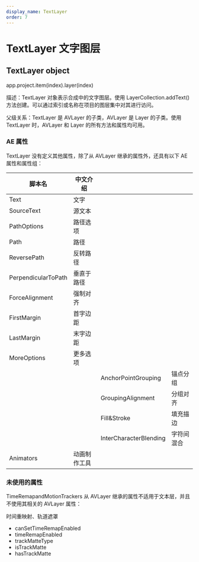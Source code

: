 ```yaml
---
display_name: TextLayer
order: 7
---
```


# TextLayer 文字图层

## TextLayer object

app.project.item(index).layer(index)

描述：TextLayer 对象表示合成中的文字图层。使用 LayerCollection.addText()方法创建。可以通过索引或名称在项目的图层集中对其进行访问。

父级关系：TextLayer 是 AVLayer 的子类，AVLayer 是 Layer 的子类。使用 TextLayer 时，AVLayer 和 Layer 的所有方法和属性均可用。

### AE 属性

TextLayer 没有定义其他属性，除了从 AVLayer 继承的属性外，还具有以下 AE 属性和属性组：

| 脚本名              | 中文介绍     |                        |            |
| ------------------- | ------------ | ---------------------- | ---------- |
| Text                | 文字         |                        |            |
| SourceText          | 源文本       |                        |            |
| PathOptions         | 路径选项     |                        |            |
| Path                | 路径         |                        |            |
| ReversePath         | 反转路径     |                        |            |
| PerpendicularToPath | 垂直于路径   |                        |            |
| ForceAlignment      | 强制对齐     |                        |            |
| FirstMargin         | 首字边距     |                        |            |
| LastMargin          | 末字边距     |                        |            |
| MoreOptions         | 更多选项     |                        |            |
|                     |              | AnchorPointGrouping    | 锚点分组   |
|                     |              | GroupingAlignment      | 分组对齐   |
|                     |              | Fill&Stroke            | 填充描边   |
|                     |              | InterCharacterBlending | 字符间混合 |
| Animators           | 动画制作工具 |                        |            |

### 未使用的属性

TimeRemapandMotionTrackers 从 AVLayer 继承的属性不适用于文本层，并且不使用其相关的 AVLayer 属性：

时间重映射、轨道遮罩

- canSetTimeRemapEnabled
- timeRemapEnabled
- trackMatteType
- isTrackMatte
- hasTrackMatte
